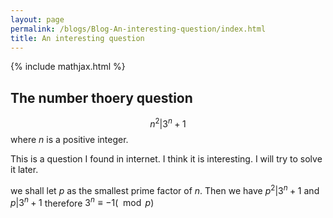 ```yaml
---
layout: page
permalink: /blogs/Blog-An-interesting-question/index.html
title: An interesting question
---
```


{% include mathjax.html %}

## The number thoery question

$$n^2|3^n+1$$ where $n$ is a positive integer.

This is a question I found in internet. I think it is interesting. I will try to solve it later.

we shall let $p$ as the smallest prime factor of $n$.
Then we have $p^2|3^n+1$ and $p|3^{n}+1$ therefore $3^n\equiv -1(\mod p)$
